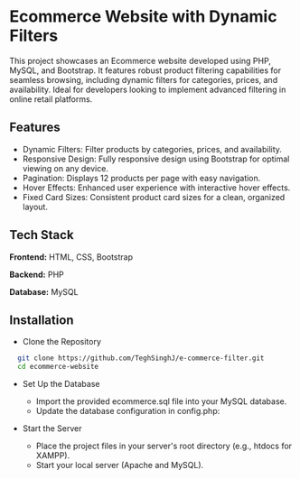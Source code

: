 
# Ecommerce Website with Dynamic Filters


This project showcases an Ecommerce website developed using PHP, MySQL, and Bootstrap. It features robust product filtering capabilities for seamless browsing, including dynamic filters for categories, prices, and availability. Ideal for developers looking to implement advanced filtering in online retail platforms.




## Features

- Dynamic Filters: Filter products by categories, prices, and availability.
- Responsive Design: Fully responsive design using Bootstrap for optimal viewing on any device.
- Pagination: Displays 12 products per page with easy navigation.
- Hover Effects: Enhanced user experience with interactive hover effects.
- Fixed Card Sizes: Consistent product card sizes for a clean, organized layout.



## Tech Stack

**Frontend:** HTML, CSS, Bootstrap

**Backend:** PHP

**Database:** MySQL

## Installation

- Clone the Repository

```bash
  git clone https://github.com/TeghSinghJ/e-commerce-filter.git
  cd ecommerce-website

```
- Set Up the Database

    - Import the provided ecommerce.sql file into your MySQL database.
    - Update the database configuration in config.php:
        
-   Start the Server

    - Place the project files in your server's root directory (e.g., htdocs for XAMPP).
    - Start your local server (Apache and MySQL).
